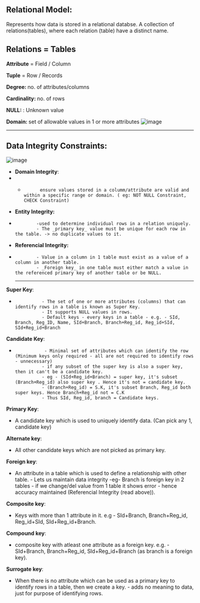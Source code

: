 ## Relational Model:
Represents how data is stored in a relational databse.
A collection of relations(tables), where each relation (table) have a distinct name.

## Relations = Tables 
<b>Attribute</b> = Field / Column

<b>Tuple</b> = Row / Records

<b>Degree: </b> no. of attributes/columns

<b>Cardinality: </b> no. of rows

<b>NULL: </b>: Unknown value

<b>Domain: </b> set of allowable values in 1 or more attributes 
            ![image](https://github.com/user-attachments/assets/c472d46f-02fc-4e45-99c4-03085dbed09d)

<hr>

## Data Integrity Constraints:
![image](https://github.com/user-attachments/assets/748a6efe-6f83-41c1-812e-6793761b3952)

- **Domain Integrity**:
- -           ensure values stored in a columm/attribute are valid and within a specific range or domain. ( eg: NOT NULL Constraint, CHECK Constraint)

- **Entity Integrity:**
-             -used to determine individual rows in a relation uniquely.
              - The _primary key_ value must be unique for each row in the table. -> no duplicate values to it.
          
- **Referencial Integrity:**
-             - Value in a column in 1 table must exist as a value of a column in another table.
              - _Foreign key_ in one table must either match a value in the referenced primary key of another table or be NULL.

  <hr>


**Super Key**: 
-               - The set of one or more attributes (columns) that can identify rows in a table is known as Super Key. 
                - It supports NULL values in rows. 
                - Default keys - every keys in a table - e.g. - SId, Branch, Reg_ID, Name, SId+Branch, Branch+Reg_id, Reg_id+SId, SId+Reg_id+Branch
                
**Candidate Key**: 
-                - Minimal set of attributes which can identify the row (Minimum keys only required - all are not required to identify rows - unnecessary)
                - if any subset of the super key is also a super key, then it can't be a candidate key.
                - eg - (SId+Reg_id+Branch) = super key, it's subset (Branch+Reg_id) also super key . Hence it's not = candidate key.
                - (Branch+Reg_id) = S.K, it's subset Branch, Reg_id both super keys. Hence Branch+Reg_id not = C.K
                - Thus SId, Reg_id, branch = Candidate keys.
                
**Primary Key**:
- A candidate key which is used to uniquely identify data. (Can pick any 1, candidate key)

**Alternate key**: 
- All other candidate keys which are not picked as primary key.

**Foreign key**: 
- An attribute in a table which is used to define a relationship with other table.
                - Lets us maintain data integrity 
                -eg- Branch is foreign key in 2 tables - if we change/del value from 1 table it shows error - hence accuracy maintained (Referencial Integrity (read above)).
                
**Composite key**: 
- Keys with more than 1 attribute in it. e.g - SId+Branch, Branch+Reg_id, Reg_id+SId, SId+Reg_id+Branch.

**Compound key**: 
- composite key with atleast one attribute as a foreign key. e.g. - SId+Branch, Branch+Reg_id, SId+Reg_id+Branch (as branch is a foreign key).

**Surrogate key**: 
- When there is no attribute which can be used as a primary key to identify rows in a table, then we create a key.
                  - adds no meaning to data, just for purpose of identifying rows.
